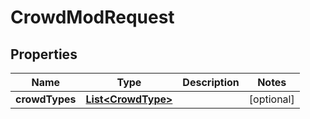 

# CrowdModRequest


## Properties

Name | Type | Description | Notes
------------ | ------------- | ------------- | -------------
**crowdTypes** | [**List&lt;CrowdType&gt;**](CrowdType.md) |  |  [optional]



